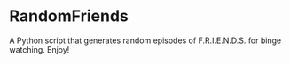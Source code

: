 # RandomFriends
A Python script that generates random episodes of F.R.I.E.N.D.S. for binge watching. Enjoy!
